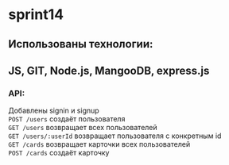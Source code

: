 # sprint14
## Использованы технологии:</br>
JS, GIT, Node.js, MangooDB, express.js 
---
### API:</br>
 Добавлены signin и signup</br>
`POST /users` создаёт пользователя</br>
`GET /users` возвращает всех пользователей</br>
`GET /users/:userId` возвращает пользователя c конкретным id </br>
`GET /cards` возвращает карточки всех пользователей</br>
`POST /cards` создаёт карточку</br>

